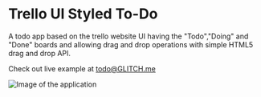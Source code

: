 # Trello UI Styled To-Do
A todo app based on the trello website UI having the "Todo","Doing" and "Done" boards and allowing drag and drop operations with simple HTML5 drag and drop API.

Check out live example at [todo@GLITCH.me](https://trello-todo.glitch.me/)

![Image of the application](https://i.ibb.co/dQSBs55/Screenshot-2021-01-15-165134.png)

